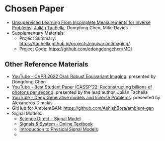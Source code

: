 # __Chosen Paper__
* [Unsupervised Learning From Incomplete Measurements for Inverse Problems](https://arxiv.org/abs/2201.12151): [Julián Tachella](https://tachella.github.io/), Dongdong Chen, Mike Davies
* Supplementary Materials:
    * Project Summary: https://tachella.github.io/projects/equivariantimaging/
    * Project Code: https://github.com/edongdongchen/MOI


## __Other Reference Materials__
* [YouTube - CVPR 2022 Oral: Robust Equivariant Imaging](https://www.youtube.com/watch?v=27iWnWEbQvA): presented by Dongdong Chen
* [YouTube - Best Student Paper ICASSP'22: Reconstructing billions of photons per second](https://www.youtube.com/watch?v=mD76r-OuNtc): presented by the lead author, Julián Tachella
* [YouTube - Deep Generative models and Inverse Problems](https://www.youtube.com/watch?v=vivXNCMmA9I): presented by Alexandros Dimakis
* GitHub for AmbientGAN: https://github.com/AshishBora/ambient-gan 
* Signal Models:
    * [Science Direct – Signal Model](https://www.sciencedirect.com/topics/engineering/signal-model)
    * [Signals & System  - Online Textbook](https://eng.libretexts.org/Bookshelves/Electrical_Engineering/Signal_Processing_and_Modeling)
    * [Introduction to Physical Signal Models](https://www.dsprelated.com/freebooks/pasp/Introduction_Physical_Signal_Models.html)
    * 
